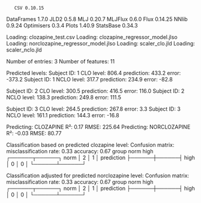        CSV 0.10.15
DataFrames 1.7.0
      JLD2 0.5.8
       MLJ 0.20.7
   MLJFlux 0.6.0
      Flux 0.14.25
     NNlib 0.9.24
Optimisers 0.3.4
     Plots 1.40.9
 StatsBase 0.34.3

Loading: clozapine_test.csv
Loading: clozapine_regressor_model.jlso
Loading: norclozapine_regressor_model.jlso
Loading: scaler_clo.jld
Loading: scaler_nclo.jld

Number of entries: 3
Number of features: 11



Predicted levels:
Subject ID: 1 	  CLO level: 806.4 	 prediction: 433.2 	 error: -373.2
Subject ID: 1 	 NCLO level: 317.7 	 prediction: 234.9 	 error: -82.8

Subject ID: 2 	  CLO level: 300.5 	 prediction: 416.5 	 error: 116.0
Subject ID: 2 	 NCLO level: 138.3 	 prediction: 249.8 	 error: 111.5

Subject ID: 3 	  CLO level: 264.5 	 prediction: 267.8 	 error: 3.3
Subject ID: 3 	 NCLO level: 161.1 	 prediction: 144.3 	 error: -16.8

Predicting: CLOZAPINE
  R²:	0.17
  RMSE:	225.64
Predicting: NORCLOZAPINE
  R²:	-0.03
  RMSE:	80.77

Classification based on predicted clozapine level:
Confusion matrix:
  misclassification rate: 0.33
  accuracy: 0.67
                     group
                  norm   high   
                ┌──────┬──────┐
           norm │    2 │    1 │
prediction      ├──────┼──────┤
           high │    0 │    0 │
                └──────┴──────┘
         
Classification adjusted for predicted norclozapine level:
Confusion matrix:
  misclassification rate: 0.33
  accuracy: 0.67
                     group
                  norm   high   
                ┌──────┬──────┐
           norm │    2 │    1 │
prediction      ├──────┼──────┤
           high │    0 │    0 │
                └──────┴──────┘
         

